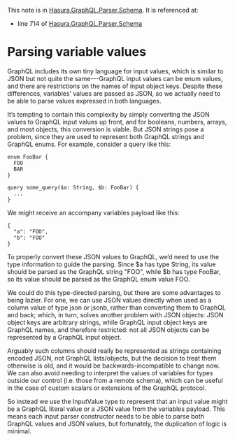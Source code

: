 This note is in [Hasura.GraphQL.Parser.Schema](https://github.com/hasura/graphql-engine/blob/master/server/src-lib/Hasura/GraphQL/Parser/Schema.hs#L660).
It is referenced at:
  - line 714 of [Hasura.GraphQL.Parser.Schema](https://github.com/hasura/graphql-engine/blob/master/server/src-lib/Hasura/GraphQL/Parser/Schema.hs#L714)

# Parsing variable values

GraphQL includes its own tiny language for input values, which is similar to
JSON but not quite the same---GraphQL input values can be enum values, and there
are restrictions on the names of input object keys. Despite these differences,
variables’ values are passed as JSON, so we actually need to be able to parse
values expressed in both languages.

It’s tempting to contain this complexity by simply converting the JSON values to
GraphQL input values up front, and for booleans, numbers, arrays, and most
objects, this conversion is viable. But JSON strings pose a problem, since they
are used to represent both GraphQL strings and GraphQL enums. For example,
consider a query like this:

    enum FooBar {
      FOO
      BAR
    }

    query some_query($a: String, $b: FooBar) {
      ...
    }

We might receive an accompany variables payload like this:

    {
      "a": "FOO",
      "b": "FOO"
    }

To properly convert these JSON values to GraphQL, we’d need to use the type
information to guide the parsing. Since $a has type String, its value should be
parsed as the GraphQL string "FOO", while $b has type FooBar, so its value
should be parsed as the GraphQL enum value FOO.

We could do this type-directed parsing, but there are some advantages to being
lazier. For one, we can use JSON values directly when used as a column value of
type json or jsonb, rather than converting them to GraphQL and back; which, in
turn, solves another problem with JSON objects: JSON object keys are arbitrary
strings, while GraphQL input object keys are GraphQL names, and therefore
restricted: not all JSON objects can be represented by a GraphQL input object.

Arguably such columns should really be represented as strings containing encoded
JSON, not GraphQL lists/objects, but the decision to treat them otherwise is
old, and it would be backwards-incompatible to change now. We can also avoid
needing to interpret the values of variables for types outside our control
(i.e. those from a remote schema), which can be useful in the case of custom
scalars or extensions of the GraphQL protocol.

So instead we use the InputValue type to represent that an input value might be
a GraphQL literal value or a JSON value from the variables payload. This means
each input parser constructor needs to be able to parse both GraphQL values and
JSON values, but fortunately, the duplication of logic is minimal.

